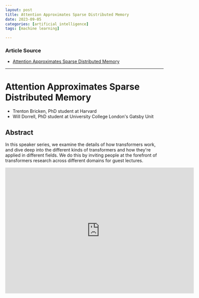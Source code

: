 ```yaml
---
layout: post
title: Attention Approximates Sparse Distributed Memory
date: 2023-09-05
categories: [artificial intelligence]
tags: [machine learning]

---
```


### Article Source

* [Attention Approximates Sparse Distributed Memory](https://www.youtube.com/watch?v=L4DC7e6g2iI)

---

# Attention Approximates Sparse Distributed Memory

* Trenton Bricken, PhD student at Harvard
* Will Dorrell, PhD student at University College London's Gatsby Unit

## Abstract

In this speaker series, we examine the details of how transformers work, and dive deep into the different kinds of transformers and how they're applied in different fields. We do this by inviting people at the forefront of transformers research across different domains for guest lectures. 

<iframe width="600" height="400" src="https://www.youtube.com/embed/L4DC7e6g2iI?si=HjPnh7r1yG6YFriE" title="YouTube video player" frameborder="0" allow="accelerometer; autoplay; clipboard-write; encrypted-media; gyroscope; picture-in-picture; web-share" allowfullscreen></iframe>
